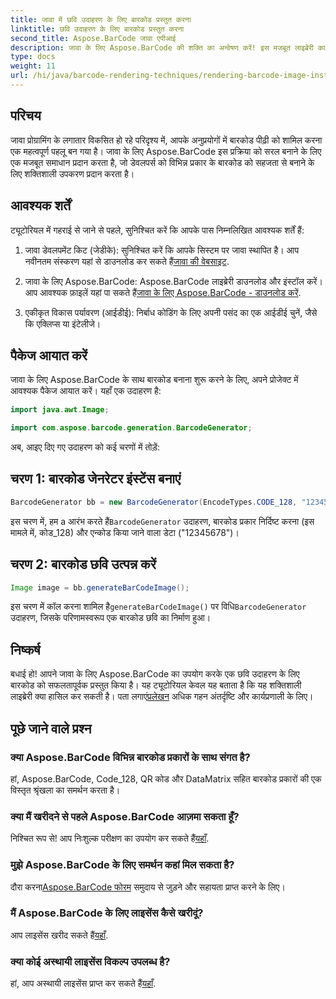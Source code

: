 ```yaml
---
title: जावा में छवि उदाहरण के लिए बारकोड प्रस्तुत करना
linktitle: छवि उदाहरण के लिए बारकोड प्रस्तुत करना
second_title: Aspose.BarCode जावा एपीआई
description: जावा के लिए Aspose.BarCode की शक्ति का अन्वेषण करें! इस मजबूत लाइब्रेरी का उपयोग करके आसानी से विभिन्न प्रकार के बारकोड उत्पन्न करें।
type: docs
weight: 11
url: /hi/java/barcode-rendering-techniques/rendering-barcode-image-instance/
---
```


## परिचय

जावा प्रोग्रामिंग के लगातार विकसित हो रहे परिदृश्य में, आपके अनुप्रयोगों में बारकोड पीढ़ी को शामिल करना एक महत्वपूर्ण पहलू बन गया है। जावा के लिए Aspose.BarCode इस प्रक्रिया को सरल बनाने के लिए एक मजबूत समाधान प्रदान करता है, जो डेवलपर्स को विभिन्न प्रकार के बारकोड को सहजता से बनाने के लिए शक्तिशाली उपकरण प्रदान करता है।

## आवश्यक शर्तें

ट्यूटोरियल में गहराई से जाने से पहले, सुनिश्चित करें कि आपके पास निम्नलिखित आवश्यक शर्तें हैं:

1.  जावा डेवलपमेंट किट (जेडीके): सुनिश्चित करें कि आपके सिस्टम पर जावा स्थापित है। आप नवीनतम संस्करण यहां से डाउनलोड कर सकते हैं[जावा की वेबसाइट](https://www.oracle.com/java/technologies/javase-downloads.html).

2.  जावा के लिए Aspose.BarCode: Aspose.BarCode लाइब्रेरी डाउनलोड और इंस्टॉल करें। आप आवश्यक फ़ाइलें यहां पा सकते हैं[जावा के लिए Aspose.BarCode - डाउनलोड करें](https://releases.aspose.com/barcode/java/).

3. एकीकृत विकास पर्यावरण (आईडीई): निर्बाध कोडिंग के लिए अपनी पसंद का एक आईडीई चुनें, जैसे कि एक्लिप्स या इंटेलीजे।

## पैकेज आयात करें

जावा के लिए Aspose.BarCode के साथ बारकोड बनाना शुरू करने के लिए, अपने प्रोजेक्ट में आवश्यक पैकेज आयात करें। यहाँ एक उदाहरण है:

```java
import java.awt.Image;

import com.aspose.barcode.generation.BarcodeGenerator;
```

अब, आइए दिए गए उदाहरण को कई चरणों में तोड़ें:

## चरण 1: बारकोड जेनरेटर इंस्टेंस बनाएं

```java
BarcodeGenerator bb = new BarcodeGenerator(EncodeTypes.CODE_128, "12345678");
```

 इस चरण में, हम a आरंभ करते हैं`BarcodeGenerator` उदाहरण, बारकोड प्रकार निर्दिष्ट करना (इस मामले में, कोड_128) और एन्कोड किया जाने वाला डेटा ("12345678")।

## चरण 2: बारकोड छवि उत्पन्न करें

```java
Image image = bb.generateBarCodeImage();
```

 इस चरण में कॉल करना शामिल है`generateBarCodeImage()` पर विधि`BarcodeGenerator` उदाहरण, जिसके परिणामस्वरूप एक बारकोड छवि का निर्माण हुआ।

## निष्कर्ष

 बधाई हो! आपने जावा के लिए Aspose.BarCode का उपयोग करके एक छवि उदाहरण के लिए बारकोड को सफलतापूर्वक प्रस्तुत किया है। यह ट्यूटोरियल केवल यह बताता है कि यह शक्तिशाली लाइब्रेरी क्या हासिल कर सकती है। पता लगाएं[प्रलेखन](https://reference.aspose.com/barcode/java/) अधिक गहन अंतर्दृष्टि और कार्यप्रणाली के लिए।

## पूछे जाने वाले प्रश्न

### क्या Aspose.BarCode विभिन्न बारकोड प्रकारों के साथ संगत है?
हां, Aspose.BarCode, Code_128, QR कोड और DataMatrix सहित बारकोड प्रकारों की एक विस्तृत श्रृंखला का समर्थन करता है।

### क्या मैं खरीदने से पहले Aspose.BarCode आज़मा सकता हूँ?
 निश्चित रूप से! आप निःशुल्क परीक्षण का उपयोग कर सकते हैं[यहाँ](https://releases.aspose.com/).

### मुझे Aspose.BarCode के लिए समर्थन कहां मिल सकता है?
 दौरा करना[Aspose.BarCode फोरम](https://forum.aspose.com/c/barcode/13) समुदाय से जुड़ने और सहायता प्राप्त करने के लिए।

### मैं Aspose.BarCode के लिए लाइसेंस कैसे खरीदूं?
 आप लाइसेंस खरीद सकते हैं[यहाँ](https://purchase.aspose.com/buy).

### क्या कोई अस्थायी लाइसेंस विकल्प उपलब्ध है?
 हां, आप अस्थायी लाइसेंस प्राप्त कर सकते हैं[यहाँ](https://purchase.aspose.com/temporary-license/).
